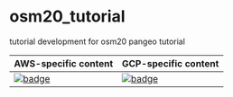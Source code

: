 # osm20_tutorial
tutorial development for osm20 pangeo tutorial


| AWS-specific content  | GCP-specific content |
| ------------- | ------------- |
| [![badge](https://img.shields.io/static/v1.svg?logo=Jupyter&label=Pangeo+Binder&message=AWS+us-west-2&color=orange)](https://aws-uswest2-binder.pangeo.io/v2/gh/cgentemann/osm20_tutorial/binder?urlpath=git-pull?repo=https://github.com/cgentemann/osm20_tutorial%26amp%3Bbranch=master%26amp%3Burlpath=lab/tree/osm20_tutorial%3Fautodecode) |[![badge](https://img.shields.io/static/v1.svg?logo=Jupyter&label=Pangeo+Binder&message=GCE+us-central1&color=blue)](https://binder.pangeo.io/v2/gh/cgentemann/osm20_tutorial/binder?urlpath=git-pull?repo=https://github.com/cgentemann/osm20_tutorial%26amp%3Bbranch=master%26amp%3Burlpath=lab/tree/osm20_tutorial/%3Fautodecode) |
